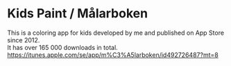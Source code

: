 # Kids Paint / Målarboken  
This is a coloring app for kids developed by me and published on App Store since 2012.  
It has over 165 000 downloads in total.  
https://itunes.apple.com/se/app/m%C3%A5larboken/id492726487?mt=8
